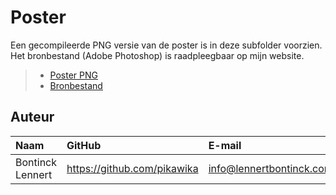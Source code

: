 # Poster

Een gecompileerde PNG versie van de poster is in deze subfolder voorzien. Het bronbestand (Adobe Photoshop) is raadpleegbaar op mijn website.

> - [Poster PNG](poster.png)
> - [Bronbestand](https://bappostersource.lennertbontinck.com)

## Auteur

| Naam     | GitHub                        | E-mail                               |
| :---     | :---                          | :---                                |
| Bontinck Lennert | <https://github.com/pikawika> | [info@lennertbontinck.com](mailto:info@lennertbontinck.com) |
